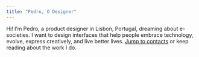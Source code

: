 ```yaml
---
title: "Pedro, O Designer"
---
```

Hi! I’m Pedro, a product designer in Lisbon, Portugal, dreaming about e-societies. I want to design interfaces that help people embrace technology, evolve, express creatively, and live better lives. [Jump to contacts](#contact) or keep reading about the work I do.